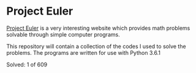 # Project Euler

[Project Euler](http://projecteuler.net) is a very interesting website which provides math problems solvable through simple computer programs.

This repository will contain a collection of the codes I used to solve the problems. The programs are written for use with Python 3.6.1

Solved: 1 of 609
